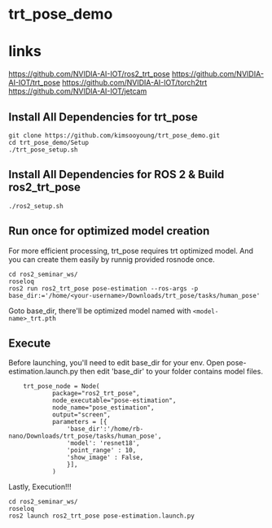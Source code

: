 # trt_pose_demo

# links

https://github.com/NVIDIA-AI-IOT/ros2_trt_pose
https://github.com/NVIDIA-AI-IOT/trt_pose
https://github.com/NVIDIA-AI-IOT/torch2trt
https://github.com/NVIDIA-AI-IOT/jetcam

## Install All Dependencies for trt_pose

```
git clone https://github.com/kimsooyoung/trt_pose_demo.git
cd trt_pose_demo/Setup
./trt_pose_setup.sh
```

## Install All Dependencies for ROS 2 & Build ros2_trt_pose

```
./ros2_setup.sh
```

## Run once for optimized model creation
 
For more efficient processing, trt_pose requires trt optimized model.
And you can create them easily by runnig provided rosnode once.

```
cd ros2_seminar_ws/
roseloq
ros2 run ros2_trt_pose pose-estimation --ros-args -p base_dir:='/home/<your-username>/Downloads/trt_pose/tasks/human_pose'
```

Goto base_dir, there'll be optimized model named with `<model-name>_trt.pth`

## Execute

Before launching, you'll need to edit base_dir for your env.
Open pose-estimation.launch.py then edit 'base_dir' to your folder contains model files.

```
    trt_pose_node = Node(
            package="ros2_trt_pose",
            node_executable="pose-estimation",
            node_name="pose_estimation",
            output="screen",
            parameters = [{
                'base_dir':'/home/rb-nano/Downloads/trt_pose/tasks/human_pose',
                'model': 'resnet18',
                'point_range' : 10,
                'show_image' : False,
                }],
            )
```

Lastly, Execution!!!

```
cd ros2_seminar_ws/
roseloq
ros2 launch ros2_trt_pose pose-estimation.launch.py
```


